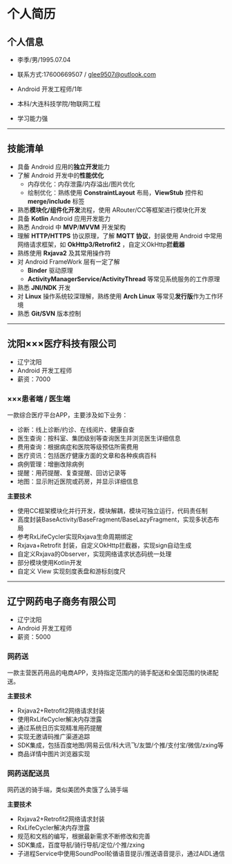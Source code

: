

# 个人简历
## 个人信息
- 李季/男/1995.07.04
- 联系方式:17600669507 / glee9507@outlook.com
- Android 开发工程师/1年

- 本科/大连科技学院/物联网工程
- 学习能力强
***
## 技能清单
- 具备 Android 应用的**独立开发**能力
- 了解 Android 开发中的**性能优化**
    - 内存优化：内存泄露/内存溢出/图片优化
    - 绘制优化：熟练使用 **ConstraintLayout** 布局，**ViewStub** 控件和 **merge/include** 标签
- 熟悉**模块化/组件化开发**流程，使用 ARouter/CC等框架进行模块化开发
- 具备 **Kotlin** Android 应用开发能力
- 熟悉 Android 中 **MVP**/**MVVM** 开发架构
- 理解 **HTTP/HTTPS** 协议原理，了解 **MQTT 协议**，封装使用 Android 中常用网络请求框架，如 **OkHttp3/Retrofit2** ，自定义OkHttp**拦截器**
- 熟练使用 **Rxjava2** 及其常用操作符
- 对 Android FrameWork 层有一定了解
    - **Binder** 驱动原理
    - **ActivityManagerService/ActivityThread** 等常见系统服务的工作原理
- 熟悉 **JNI/NDK** 开发
- 对 **Linux** 操作系统较深理解，熟练使用 **Arch Linux** 等常见**发行版**作为工作环境
- 熟悉 **Git/SVN** 版本控制

***
## 沈阳×××医疗科技有限公司
- 辽宁沈阳
- Android 开发工程师
- 薪资：7000


### ×××患者端 / 医生端
一款综合医疗平台APP，主要涉及如下业务：
- 诊断：线上诊断/约诊、在线阅片、健康自查
- 医生查询：按科室、集团级别等查询医生并浏览医生详细信息
- 费用查询：根据病症和医院等级预估所需费用
- 医疗资讯：包括医疗健康方面的文章和各种疾病百科
- 病例管理：增删改除病例
- 提醒：用药提醒、复查提醒、回访记录等
- 地图：显示附近医院或药房，并显示详细信息

**主要技术**
- 使用CC框架模块化并行开发，模块解耦，模块可独立运行，代码责任制
- 高度封装BaseActivity/BaseFragment/BaseLazyFragment，实现多状态布局
- 参考RxLifeCycler实现Rxjava生命周期绑定
- Rxjava+Retrofit 封装，自定义OkHttp拦截器，实现sign自动生成
- 自定义Rxjava的Observer，实现网络请求状态码统一处理
- 部分模块使用Kotlin开发
- 自定义 View 实现刻度表盘和游标刻度尺


***




## 辽宁网药电子商务有限公司
- 辽宁沈阳
- Android 开发工程师 
- 薪资：5000

### 网药送
一款主营医药用品的电商APP，支持指定范围内的骑手配送和全国范围的快递配送。

**主要技术**
- Rxjava2+Retrofit2网络请求封装
- 使用RxLifeCycler解决内存泄露
- 通过系统日历实现精准用药提醒
- 实现无邀请码推广渠道追踪
- SDK集成，包括百度地图/网易云信/科大讯飞/友盟/个推/支付宝/微信/zxing等
- 商品详情中图片浏览器实现

### 网药送配送员
网药送的骑手端，类似美团外卖饿了么骑手端

**主要技术**
- Rxjava2+Retrofit2网络请求封装
- RxLifeCycler解决内存泄露
- 规范和文档的编写，根据最新需求不断修改和完善
- SDK集成，百度导航/骑行导航/定位/个推/zxing
- 子进程Service中使用SoundPool轮循语音提示/推送语音提示，通过AIDL通信
